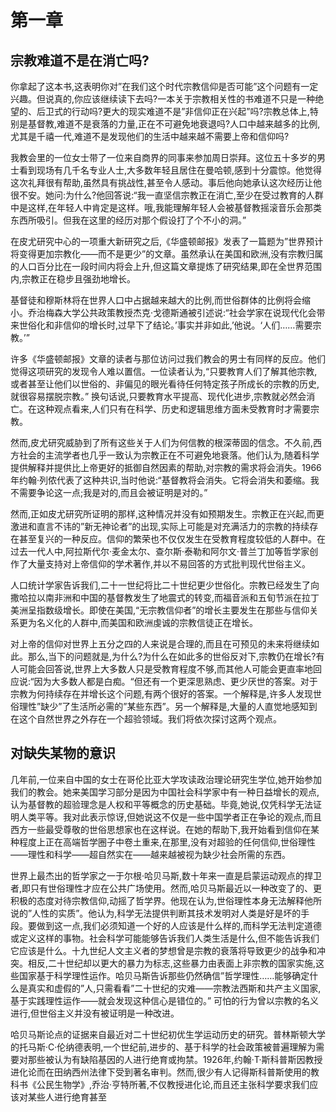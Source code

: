 # 第一章

## 宗教难道不是在消亡吗?

你拿起了这本书,这表明你对”在我们这个时代宗教信仰是否可能”这个问题有一定兴趣。但说真的,你应该继续读下去吗?一本关于宗教相关性的书难道不只是一种绝望的、后卫式的行动吗?更大的现实难道不是”非信仰正在兴起”吗?宗教总体上,特别是基督教,难道不是衰落的力量,正在不可避免地衰退吗?人口中越来越多的比例,尤其是千禧一代,难道不是发现他们的生活中越来越不需要上帝和信仰吗?

我教会里的一位女士带了一位来自商界的同事来参加周日崇拜。这位五十多岁的男士看到现场有几千名专业人士,大多数年轻且居住在曼哈顿,感到十分震惊。他觉得这次礼拜很有帮助,虽然具有挑战性,甚至令人感动。事后他向她承认这次经历让他很不安。她问:为什么?他回答说:“我一直坚信宗教正在消亡,至少在受过教育的人群中是这样,在年轻人中肯定是这样。哦,我能理解年轻人会被基督教摇滚音乐会那类东西所吸引。但我在这里的经历对那个假设打了个不小的洞。”

在皮尤研究中心的一项重大新研究之后,《华盛顿邮报》发表了一篇题为”世界预计将变得更加宗教化——而不是更少”的文章。虽然承认在美国和欧洲,没有宗教归属的人口百分比在一段时间内将会上升,但这篇文章提炼了研究结果,即在全世界范围内,宗教正在稳步且强劲地增长。​​​​​​​​​​​​​​​​

基督徒和穆斯林将在世界人口中占据越来越大的比例,而世俗群体的比例将会缩小。乔治梅森大学公共政策教授杰克·戈德斯通被引述说:“社会学家在说现代化会带来世俗化和非信仰的增长时,过早下了结论。’事实并非如此,’他说。‘人们……需要宗教。’”

许多《华盛顿邮报》文章的读者与那位访问过我们教会的男士有同样的反应。他们觉得这项研究的发现令人难以置信。一位读者认为,“只要教育人们了解其他宗教,或者甚至让他们以世俗的、非偏见的眼光看待任何特定孩子所成长的宗教的历史,就很容易摆脱宗教。” 换句话说,只要教育水平提高、现代化进步,宗教就必然会消亡。在这种观点看来,人们只有在科学、历史和逻辑思维方面未受教育时才需要宗教。

然而,皮尤研究威胁到了所有这些关于人们为何信教的根深蒂固的信念。不久前,西方社会的主流学者也几乎一致认为宗教正在不可避免地衰落。他们认为,随着科学提供解释并提供比上帝更好的抵御自然因素的帮助,对宗教的需求将会消失。1966年约翰·列侬代表了这种共识,当时他说:“基督教将会消失。它将会消失和萎缩。我不需要争论这一点;我是对的,而且会被证明是对的。”

然而,正如皮尤研究所证明的那样,这种情况并没有如预期发生。宗教正在兴起,而更激进和直言不讳的”新无神论者”的出现,实际上可能是对充满活力的宗教的持续存在甚至复兴的一种反应。信仰的繁荣也不仅仅发生在受教育程度较低的人群中。在过去一代人中,阿拉斯代尔·麦金太尔、查尔斯·泰勒和阿尔文·普兰丁加等哲学家创作了大量支持对上帝信仰的学术著作,并以不易回答的方式批判现代世俗主义。

人口统计学家告诉我们,二十一世纪将比二十世纪更少世俗化。宗教已经发生了向​​​​​​​​​​​​​​​​撒哈拉以南非洲和中国的基督教发生了地震式的转变,而福音派和五旬节派在拉丁美洲呈指数级增长。即使在美国,“无宗教信仰者”的增长主要发生在那些与信仰关系更为名义化的人群中,而美国和欧洲虔诚的宗教信徒正在增长。

对上帝的信仰对世界上五分之四的人来说是合理的,而且在可预见的未来将继续如此。那么,当下的问题就是,为什么?为什么在如此多的世俗反对下,宗教仍在增长?有人可能会回答说,世界上大多数人只是受教育程度不够,而其他人可能会更直率地回应说:“因为大多数人都是白痴。“但还有一个更深思熟虑、更少厌世的答案。对于宗教为何持续存在并增长这个问题,有两个很好的答案。一个解释是,许多人发现世俗理性”缺少”了生活所必需的”某些东西”。另一个解释是,大量的人直觉地感知到在这个自然世界之外存在一个超验领域。我们将依次探讨这两个观点。

## 对缺失某物的意识

几年前,一位来自中国的女士在哥伦比亚大学攻读政治理论研究生学位,她开始参加我们的教会。她来美国学习部分是因为中国社会科学家中有一种日益增长的观点,认为基督教的超验理念是人权和平等概念的历史基础。毕竟,她说,仅凭科学无法证明人类平等。我对此表示惊讶,但她说这不仅是一些中国学者正在争论的观点,而且西方一些最受尊敬的世俗思想家也在这样说。在她的帮助下,我开始看到信仰在某种程度上正在高端哲学圈子中卷土重来,在那里,没有对超验的任何信仰,世俗理性——理性和科学——​​​​​​​​​​​​​​​​超自然实在——越来越被视为缺少社会所需的东西。

世界上最杰出的哲学家之一于尔根·哈贝马斯,数十年来一直是启蒙运动观点的捍卫者,即只有世俗理性才应在公共广场使用。然而,哈贝马斯最近以一种改变了的、更积极的态度对待宗教信仰,动摇了哲学界。他现在认为,世俗理性本身无法解释他所说的”人性的实质”。他认为,科学无法提供判断其技术发明对人类是好是坏的手段。要做到这一点,我们必须知道一个好的人应该是什么样的,而科学无法判定道德或定义这样的事物。社会科学可能能够告诉我们人类生活是什么,但不能告诉我们它应该是什么。十九世纪人文主义者的梦想曾是宗教的衰落将导致更少的战争和冲突。相反,二十世纪却以更大的暴力为标志,这些暴力由表面上非宗教的国家实施,这些国家基于科学理性运作。哈贝马斯告诉那些仍然确信”哲学理性……能够确定什么是真实和虚假的”人,只需看看”二十世纪的灾难——宗教法西斯和共产主义国家,基于实践理性运作——就会发现这种信心是错位的。” 可怕的行为曾以宗教的名义进行,但世俗主义并没有被证明是一种改进。

哈贝马斯论点的证据来自最近对二十世纪初优生学运动历史的研究。普林斯顿大学的托马斯·C·伦纳德表明,一个世纪前,进步的、基于科学的社会政策被普遍理解为需要对那些被认为有缺陷基因的人进行绝育或拘禁。1926年,约翰·T·斯科普斯因教授进化论而在田纳西州法律下受到著名审判。然而,很少有人记得斯科普斯使用的教科书《公民生物学》,乔治·亨特所著,不仅教授进化论,而且还主张科学要求我们应该对某些人进行绝育甚至​​​​​​​​​​​​​​​​
